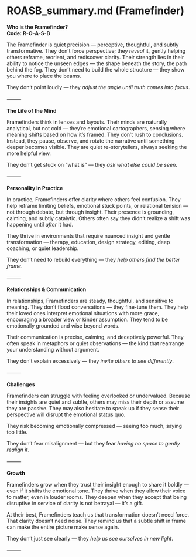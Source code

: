 # ROASB_summary.md (Framefinder)

**Who is the Framefinder?**  
**Code: R-O-A-S-B**

The Framefinder is quiet precision — perceptive, thoughtful, and subtly transformative. They don’t force perspective; they *reveal* it, gently helping others reframe, reorient, and rediscover clarity. Their strength lies in their ability to notice the unseen edges — the shape beneath the story, the path behind the fog. They don’t need to build the whole structure — they show you where to place the beams.

They don’t point loudly — they *adjust the angle until truth comes into focus*.

⸻

**The Life of the Mind**

Framefinders think in lenses and layouts. Their minds are naturally analytical, but not cold — they’re emotional cartographers, sensing where meaning shifts based on how it’s framed. They don’t rush to conclusions. Instead, they pause, observe, and rotate the narrative until something deeper becomes visible. They are quiet re-storytellers, always seeking the more helpful view.

They don’t get stuck on “what is” — they *ask what else could be seen*.

⸻

**Personality in Practice**

In practice, Framefinders offer clarity where others feel confusion. They help reframe limiting beliefs, emotional stuck points, or relational tension — not through debate, but through insight. Their presence is grounding, calming, and subtly catalytic. Others often say they didn’t realize a shift was happening until *after* it had.

They thrive in environments that require nuanced insight and gentle transformation — therapy, education, design strategy, editing, deep coaching, or quiet leadership.

They don’t need to rebuild everything — they *help others find the better frame*.

⸻

**Relationships & Communication**

In relationships, Framefinders are steady, thoughtful, and sensitive to meaning. They don’t flood conversations — they fine-tune them. They help their loved ones interpret emotional situations with more grace, encouraging a broader view or kinder assumption. They tend to be emotionally grounded and wise beyond words.

Their communication is precise, calming, and deceptively powerful. They often speak in metaphors or quiet observations — the kind that rearrange your understanding without argument.

They don’t explain excessively — they *invite others to see differently*.

⸻

**Challenges**

Framefinders can struggle with feeling overlooked or undervalued. Because their insights are quiet and subtle, others may miss their depth or assume they are passive. They may also hesitate to speak up if they sense their perspective will disrupt the emotional status quo.

They risk becoming emotionally compressed — seeing too much, saying too little.

They don’t fear misalignment — but they fear *having no space to gently realign it*.

⸻

**Growth**

Framefinders grow when they trust their insight enough to share it boldly — even if it shifts the emotional tone. They thrive when they allow their voice to matter, even in louder rooms. They deepen when they accept that being disruptive in service of clarity is not betrayal — it’s a gift.

At their best, Framefinders teach us that transformation doesn’t need force. That clarity doesn’t need noise. They remind us that a subtle shift in frame can make the entire picture make sense again.

They don’t just see clearly — they *help us see ourselves in new light*.

⸻

